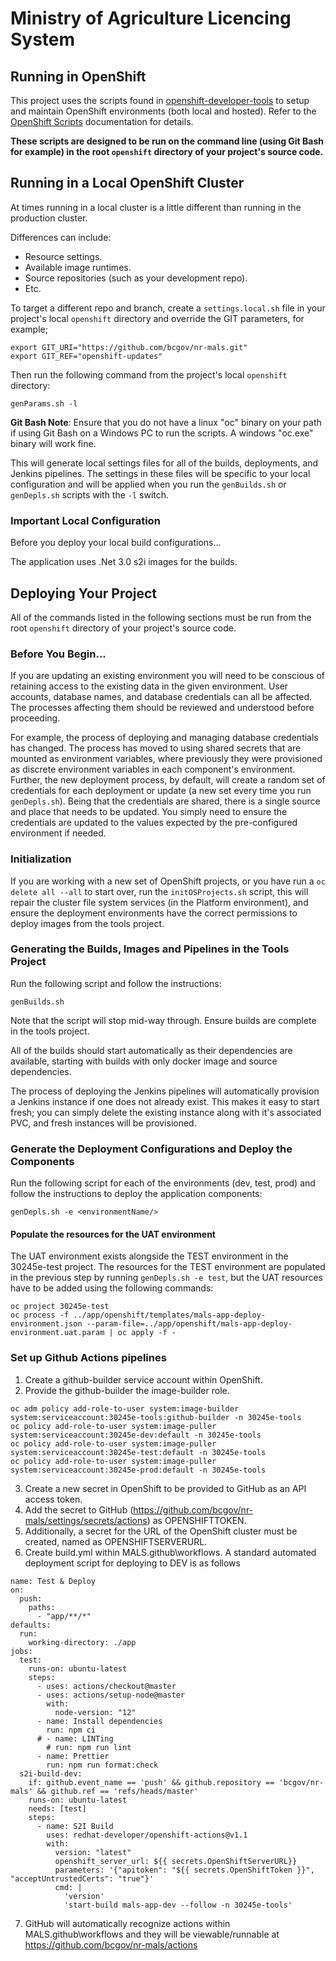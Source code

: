 # Ministry of Agriculture Licencing System

## Running in OpenShift

This project uses the scripts found in [openshift-developer-tools](https://github.com/BCDevOps/openshift-developer-tools) to setup and maintain OpenShift environments (both local and hosted). Refer to the [OpenShift Scripts](https://github.com/BCDevOps/openshift-developer-tools/blob/master/bin/README.md) documentation for details.

**These scripts are designed to be run on the command line (using Git Bash for example) in the root `openshift` directory of your project's source code.**

## Running in a Local OpenShift Cluster

At times running in a local cluster is a little different than running in the production cluster.

Differences can include:

- Resource settings.
- Available image runtimes.
- Source repositories (such as your development repo).
- Etc.

To target a different repo and branch, create a `settings.local.sh` file in your project's local `openshift` directory and override the GIT parameters, for example;

```
export GIT_URI="https://github.com/bcgov/nr-mals.git"
export GIT_REF="openshift-updates"
```

Then run the following command from the project's local `openshift` directory:

```
genParams.sh -l
```

**Git Bash Note**: Ensure that you do not have a linux "oc" binary on your path if using Git Bash on a Windows PC to run the scripts. A windows "oc.exe" binary will work fine.

This will generate local settings files for all of the builds, deployments, and Jenkins pipelines.
The settings in these files will be specific to your local configuration and will be applied when you run the `genBuilds.sh` or `genDepls.sh` scripts with the `-l` switch.

### Important Local Configuration

Before you deploy your local build configurations...

The application uses .Net 3.0 s2i images for the builds.

## Deploying Your Project

All of the commands listed in the following sections must be run from the root `openshift` directory of your project's source code.

### Before You Begin...

If you are updating an existing environment you will need to be conscious of retaining access to the existing data in the given environment. User accounts, database names, and database credentials can all be affected. The processes affecting them should be reviewed and understood before proceeding.

For example, the process of deploying and managing database credentials has changed. The process has moved to using shared secrets that are mounted as environment variables, where previously they were provisioned as discrete environment variables in each component's environment. Further, the new deployment process, by default, will create a random set of credentials for each deployment or update (a new set every time you run `genDepls.sh`). Being that the credentials are shared, there is a single source and place that needs to be updated. You simply need to ensure the credentials are updated to the values expected by the pre-configured environment if needed.

### Initialization

If you are working with a new set of OpenShift projects, or you have run a `oc delete all --all` to start over, run the `initOSProjects.sh` script, this will repair the cluster file system services (in the Platform environment), and ensure the deployment environments have the correct permissions to deploy images from the tools project.

### Generating the Builds, Images and Pipelines in the Tools Project

Run the following script and follow the instructions:

```
genBuilds.sh
```

Note that the script will stop mid-way through. Ensure builds are complete in the tools project.

All of the builds should start automatically as their dependencies are available, starting with builds with only docker image and source dependencies.

The process of deploying the Jenkins pipelines will automatically provision a Jenkins instance if one does not already exist. This makes it easy to start fresh; you can simply delete the existing instance along with it's associated PVC, and fresh instances will be provisioned.

### Generate the Deployment Configurations and Deploy the Components

Run the following script for each of the environments (dev, test, prod) and follow the instructions to deploy the application components:

```
genDepls.sh -e <environmentName/>
```

#### Populate the resources for the UAT environment

The UAT environment exists alongside the TEST environment in the 30245e-test project. The resources for the TEST environment are populated in the previous step by running `genDepls.sh -e test`, but the UAT resources have to be added using the following commands:

```
oc project 30245e-test
oc process -f ../app/openshift/templates/mals-app-deploy-environment.json --param-file=../app/openshift/mals-app-deploy-environment.uat.param | oc apply -f -
```

### Set up Github Actions pipelines

1. Create a github-builder service account within OpenShift.
2. Provide the github-builder the image-builder role.
```
oc adm policy add-role-to-user system:image-builder system:serviceaccount:30245e-tools:github-builder -n 30245e-tools
oc policy add-role-to-user system:image-puller system:serviceaccount:30245e-dev:default -n 30245e-tools
oc policy add-role-to-user system:image-puller system:serviceaccount:30245e-test:default -n 30245e-tools
oc policy add-role-to-user system:image-puller system:serviceaccount:30245e-prod:default -n 30245e-tools
```
3. Create a new secret in OpenShift to be provided to GitHub as an API access token.
4. Add the secret to GitHub (https://github.com/bcgov/nr-mals/settings/secrets/actions) as OPENSHIFTTOKEN.
5. Additionally, a secret for the URL of the OpenShift cluster must be created, named as OPENSHIFTSERVERURL.
6. Create build.yml within MALS\.github\workflows. A standard automated deployment script for deploying to DEV is as follows
```
name: Test & Deploy
on:
  push:
    paths:
      - "app/**/*"
defaults:
  run:
    working-directory: ./app
jobs:
  test:
    runs-on: ubuntu-latest
    steps:
      - uses: actions/checkout@master
      - uses: actions/setup-node@master
        with:
          node-version: "12"
      - name: Install dependencies
        run: npm ci
      # - name: LINTing
        # run: npm run lint
      - name: Prettier
        run: npm run format:check
  s2i-build-dev:
    if: github.event_name == 'push' && github.repository == 'bcgov/nr-mals' && github.ref == 'refs/heads/master'
    runs-on: ubuntu-latest
    needs: [test]
    steps:
      - name: S2I Build
        uses: redhat-developer/openshift-actions@v1.1
        with:
          version: "latest"
          openshift_server_url: ${{ secrets.OpenShiftServerURL}}
          parameters: '{"apitoken": "${{ secrets.OpenShiftToken }}", "acceptUntrustedCerts": "true"}'
          cmd: |
            'version'
            'start-build mals-app-dev --follow -n 30245e-tools'
```
7. GitHub will automatically recognize actions within MALS\.github\workflows and they will be viewable/runnable at https://github.com/bcgov/nr-mals/actions
